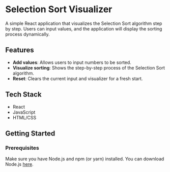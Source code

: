 # Selection Sort Visualizer

A simple React application that visualizes the Selection Sort algorithm step by step. Users can input values, and the application will display the sorting process dynamically.

## Features

- **Add values**: Allows users to input numbers to be sorted.
- **Visualize sorting**: Shows the step-by-step process of the Selection Sort algorithm.
- **Reset**: Clears the current input and visualizer for a fresh start.

## Tech Stack

- React
- JavaScript
- HTML/CSS

## Getting Started

### Prerequisites

Make sure you have Node.js and npm (or yarn) installed. You can download Node.js [here](https://nodejs.org/).

